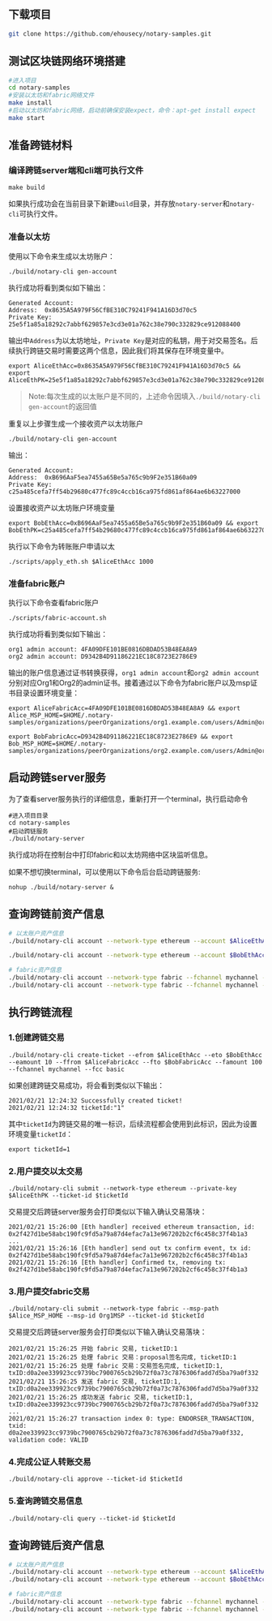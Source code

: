 ## 下载项目

```bash
git clone https://github.com/ehousecy/notary-samples.git
```

## 测试区块链网络环境搭建

```bash
#进入项目
cd notary-samples
#安装以太坊和fabric网络文件
make install
#启动以太坊和fabric网络，启动前确保安装expect，命令：apt-get install expect
make start
```

## 准备跨链材料

### 编译跨链server端和cli端可执行文件

```shell
make build
```

如果执行成功会在当前目录下新建`build`目录，并存放`notary-server`和`notary-cli`可执行文件。

### 准备以太坊

使用以下命令来生成以太坊账户：

```shell
./build/notary-cli gen-account
```

执行成功将看到类似如下输出：

```shell
Generated Account:
Address:  0x8635A5A979F56CfBE310C79241F941A16D3d70c5
Private Key:  25e5f1a85a18292c7abbf629857e3cd3e01a762c38e790c332829ce912088400
```

输出中`Address`为以太坊地址，`Private Key`是对应的私钥，用于对交易签名。后续执行跨链交易时需要这两个信息，因此我们将其保存在环境变量中。

```shell
export AliceEthAcc=0x8635A5A979F56CfBE310C79241F941A16D3d70c5 && export AliceEthPK=25e5f1a85a18292c7abbf629857e3cd3e01a762c38e790c332829ce912088400
```

> Note:每次生成的以太账户是不同的，上述命令因填入`./build/notary-cli gen-account`的返回值

重复以上步骤生成一个接收资产以太坊账户

```shell
./build/notary-cli gen-account
```

输出：

```shell
Generated Account:
Address:  0xB696AaF5ea7455a65Be5a765c9b9F2e351B60a09
Private Key:  c25a485cefa7ff54b29680c477fc89c4ccb16ca975fd861af864ae6b63227000
```

设置接收资产以太坊账户环境变量

```shell
export BobEthAcc=0xB696AaF5ea7455a65Be5a765c9b9F2e351B60a09 && export BobEthPK=c25a485cefa7ff54b29680c477fc89c4ccb16ca975fd861af864ae6b63227000
```

执行以下命令为转账账户申请以太

```shell
./scripts/apply_eth.sh $AliceEthAcc 1000
```

### 准备fabric账户

执行以下命令查看fabric账户

```shell
./scripts/fabric-account.sh
```

执行成功将看到类似如下输出：

```shell
org1 admin account: 4FA09DFE101BE0816DBDAD53B48EA8A9
org2 admin account: D9342B4D91186221EC18C8723E2786E9
```

输出的账户信息通过证书转换获得，`org1 admin account`和`org2 admin account`分别对应Org1和Org2的admin证书。接着通过以下命令为fabric账户以及msp证书目录设置环境变量：

```shell
export AliceFabricAcc=4FA09DFE101BE0816DBDAD53B48EA8A9 && export Alice_MSP_HOME=$HOME/.notary-samples/organizations/peerOrganizations/org1.example.com/users/Admin@org1.example.com/msp

export BobFabricAcc=D9342B4D91186221EC18C8723E2786E9 && export Bob_MSP_HOME=$HOME/.notary-samples/organizations/peerOrganizations/org2.example.com/users/Admin@org2.example.com/msp
```

## 启动跨链server服务

为了查看server服务执行的详细信息，重新打开一个terminal，执行启动命令

```shell
#进入项目目录
cd notary-samples
#启动跨链服务
./build/notary-server
```

执行成功将在控制台中打印fabric和以太坊网络中区块监听信息。

如果不想切换terminal，可以使用以下命令后台启动跨链服务:

```shell
nohup ./build/notary-server &
```

## 查询跨链前资产信息

```bash
# 以太账户资产信息
./build/notary-cli account --network-type ethereum --account $AliceEthAcc

./build/notary-cli account --network-type ethereum --account $BobEthAcc

# fabric资产信息
./build/notary-cli account --network-type fabric --fchannel mychannel --fcc basic --account $AliceFabricAcc
./build/notary-cli account --network-type fabric --fchannel mychannel --fcc basic --account $BobFabricAcc
```

## 执行跨链流程

### 1.创建跨链交易

```shell
./build/notary-cli create-ticket --efrom $AliceEthAcc --eto $BobEthAcc --eamount 10 --ffrom $AliceFabricAcc --fto $BobFabricAcc --famount 100 --fchannel mychannel --fcc basic
```

如果创建跨链交易成功，将会看到类似以下输出：

```shell
2021/02/21 12:24:32 Successfully created ticket!
2021/02/21 12:24:32 ticketId:"1"
```

其中`ticketId`为跨链交易的唯一标识，后续流程都会使用到此标识，因此为设置环境变量`ticketId`：

```shell
export ticketId=1
```

### 2.用户提交以太交易

```shell
./build/notary-cli submit --network-type ethereum --private-key $AliceEthPK --ticket-id $ticketId
```

交易提交后跨链server服务会打印类似以下输入确认交易落块：

```shell
2021/02/21 15:26:00 [Eth handler] received ethereum transaction, id: 0x2f427d1be58abc190fc9fd5a79a87d4efac7a13e967202b2cf6c458c37f4b1a3
...
2021/02/21 15:26:16 [Eth handler] send out tx confirm event, tx id: 0x2f427d1be58abc190fc9fd5a79a87d4efac7a13e967202b2cf6c458c37f4b1a3
2021/02/21 15:26:16 [Eth handler] Confirmed tx, removing tx: 0x2f427d1be58abc190fc9fd5a79a87d4efac7a13e967202b2cf6c458c37f4b1a3
```

### 3.用户提交fabric交易

```shell
./build/notary-cli submit --network-type fabric --msp-path $Alice_MSP_HOME --msp-id Org1MSP --ticket-id $ticketId
```

交易提交后跨链server服务会打印类似以下输入确认交易落块：

```shell
2021/02/21 15:26:25 开始 fabric 交易, ticketID:1
2021/02/21 15:26:25 处理 fabric 交易：proposal签名完成, ticketID:1
2021/02/21 15:26:25 处理 fabric 交易：交易签名完成, ticketID:1, txID:d0a2ee339923cc9739bc7900765cb29b72f0a73c7876306fadd7d5ba79a0f332
2021/02/21 15:26:25 发送 fabric 交易, ticketID:1, txID:d0a2ee339923cc9739bc7900765cb29b72f0a73c7876306fadd7d5ba79a0f332
2021/02/21 15:26:25 成功发送 fabric 交易, ticketID:1, txID:d0a2ee339923cc9739bc7900765cb29b72f0a73c7876306fadd7d5ba79a0f332
...
2021/02/21 15:26:27 transaction index 0: type: ENDORSER_TRANSACTION, txid: d0a2ee339923cc9739bc7900765cb29b72f0a73c7876306fadd7d5ba79a0f332, validation code: VALID
```

### 4.完成公证人转账交易

```shell
./build/notary-cli approve --ticket-id $ticketId
```

### 5.查询跨链交易信息

```shell
./build/notary-cli query --ticket-id $ticketId
```

## 查询跨链后资产信息

```bash
# 以太账户资产信息
./build/notary-cli account --network-type ethereum --account $AliceEthAcc
./build/notary-cli account --network-type ethereum --account $BobEthAcc

# fabric资产信息
./build/notary-cli account --network-type fabric --fchannel mychannel --fcc basic --account $AliceFabricAcc
./build/notary-cli account --network-type fabric --fchannel mychannel --fcc basic --account $BobFabricAcc
```

